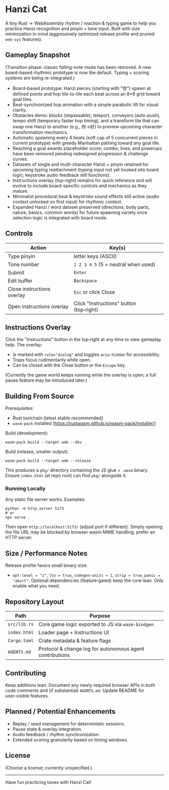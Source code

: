# Hanzi Cat

A tiny Rust → WebAssembly rhythm / reaction & typing game to help you practice Hanzi recognition and pinyin + tone input. Built with size minimization in mind (aggressively optimized release profile and pruned `web-sys` features).

## Gameplay Snapshot
(Transition phase: classic falling-note mode has been removed. A new board-based rhythmic prototype is now the default. Typing + scoring systems are being re-integrated.)
- Board-based prototype: Hanzi pieces (starting with "你") spawn at defined points and hop tile-to-tile each beat across an 8×8 grid toward goal tiles.
- Beat-synchronized hop animation with a simple parabolic lift for visual clarity.
- Obstacles demo: blocks (impassable), teleport, conveyors (auto-push), tempo shift (temporary faster hop timing), and a transform tile that can swap one Hanzi to another (e.g., 你→好) to preview upcoming character transformation mechanics.
- Automatic spawning every 4 beats (soft cap of 5 concurrent pieces in current prototype) with greedy Manhattan pathing toward any goal tile.
- Reaching a goal awards placeholder score; combo, lives, and powerups have been removed pending redesigned progression & challenge curves.
- Datasets of single and multi-character Hanzi + pinyin retained for upcoming typing reattachment (typing input not yet hooked into board logic; keystroke audio feedback still functions).
- Instructions overlay (top-right) remains for quick reference and will evolve to include board-specific controls and mechanics as they mature.
- Minimalist procedural beat & keystroke sound effects still active (audio context unlocked on first input) for rhythmic context.
- Expanded Hanzi / word dataset preserved (directions, body parts, nature, basics, common words) for future spawning variety once selection logic is integrated with board mode.

## Controls
| Action | Key(s) |
| ------ | ------ |
| Type pinyin | letter keys (ASCII) |
| Tone number | `1 2 3 4 5` (5 = neutral when used) |
| Submit | `Enter` |
| Edit buffer | `Backspace` |
| Close instructions overlay | `Esc` or click Close |
| Open instructions overlay | Click "Instructions" button (top‑right) |

## Instructions Overlay
Click the "Instructions" button in the top‑right at any time to view gameplay help. The overlay:
- Is marked with `role="dialog"` and toggles `aria-hidden` for accessibility.
- Traps focus rudimentarily while open.
- Can be closed with the Close button or the `Escape` key.

(Currently the game world keeps running while the overlay is open; a full pause feature may be introduced later.)

## Building From Source
Prerequisites:
- Rust toolchain (latest stable recommended)
- `wasm-pack` installed (https://rustwasm.github.io/wasm-pack/installer/)

Build (development):
```
wasm-pack build --target web --dev
```

Build (release, smaller output):
```
wasm-pack build --target web --release
```
This produces a `pkg/` directory containing the JS glue + `.wasm` binary. Ensure `index.html` (at repo root) can find `pkg/` alongside it.

### Running Locally
Any static file server works. Examples:
```
python -m http.server 5173
# or
npx serve .
```
Then open `http://localhost:5173/` (adjust port if different). Simply opening the file URL may be blocked by browser wasm MIME handling; prefer an HTTP server.

## Size / Performance Notes
Release profile favors small binary size:
- `opt-level = "z"`, `lto = true`, `codegen-units = 1`, `strip = true`, `panic = "abort"`.
Optional dependencies (feature‑gated) keep the core lean. Only enable what you need.

## Repository Layout
| Path | Purpose |
| ---- | ------- |
| `src/lib.rs` | Core game logic exported to JS via `wasm-bindgen` |
| `index.html` | Loader page + Instructions UI |
| `Cargo.toml` | Crate metadata & feature flags |
| `AGENTS.md` | Protocol & change log for autonomous agent contributions |

## Contributing
Keep additions lean. Document any newly required browser APIs in both code comments and (if substantial) `AGENTS.md`. Update README for user‑visible features.

## Planned / Potential Enhancements
- Replay / seed management for deterministic sessions.
- Pause state & overlay integration.
- Audio feedback / rhythm synchronization.
- Extended scoring granularity based on timing windows.

## License
(Choose a license; currently unspecified.)

---
Have fun practicing tones with Hanzi Cat!


